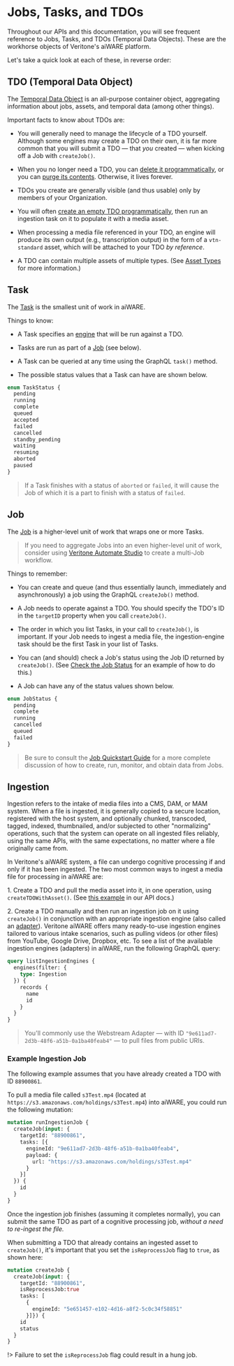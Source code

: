 # Jobs, Tasks, and TDOs

Throughout our APIs and this documentation, you will see frequent reference to Jobs, Tasks, and TDOs (Temporal Data Objects). These are the workhorse objects of Veritone's aiWARE platform.

Let's take a quick look at each of these, in reverse order:

## TDO (Temporal Data Object)

The [Temporal Data Object](https://api.veritone.com/v3/graphqldocs/temporaldataobject.doc.html) is an all-purpose container object, aggregating information about jobs, assets, and temporal data (among other things).

Important facts to know about TDOs are:

* You will generally need to manage the lifecycle of a TDO yourself. Although some engines may create a TDO on their own, it is far more common that you will submit a TDO &mdash; that _you_ created &mdash; when kicking off a Job with `createJob()`.

* When you no longer need a TDO, you can [delete it programmatically](/apis/job-quickstart/?id=delete-a-tdo-andor-its-content), or you can [purge its contents](/apis/job-quickstart/?id=remove-tdo-content). Otherwise, it lives forever.

* TDOs you create are generally visible (and thus usable) only by members of your Organization.

* You will often [create an empty TDO programmatically](/apis/job-quickstart/?id=create-a-tdo), then run an ingestion task on it to populate it with a media asset.

* When processing a media file referenced in your TDO, an engine will produce its own output (e.g., transcription output) in the form of a `vtn-standard` asset, which will be attached to your TDO _by reference_.

* A TDO can contain multiple assets of multiple types. (See [Asset Types](/apis/tutorials/asset-types?id=asset-types) for more information.)

## Task

The [Task](https://api.veritone.com/v3/graphqldocs/task.doc.html) is the smallest unit of work in aiWARE.

Things to know:

* A Task specifies an [engine](https://api.veritone.com/v3/graphqldocs/engine.doc.html) that will be run against a TDO.

* Tasks are run as part of a [Job](https://api.veritone.com/v3/graphqldocs/job.doc.html) (see below).

* A Task can be queried at any time using the GraphQL `task()` method.

* The possible status values that a Task can have are shown below.

```graphql
enum TaskStatus {
  pending
  running
  complete
  queued
  accepted
  failed
  cancelled
  standby_pending
  waiting
  resuming
  aborted
  paused
}
```

> If a Task finishes with a status of `aborted` or `failed`, it will cause the Job of which it is a part to finish with a status of `failed`.

## Job

The [Job](https://api.veritone.com/v3/graphqldocs/job.doc.html) is a higher-level unit of work that wraps one or more Tasks.

> If you need to aggregate Jobs into an even higher-level unit of work, consider using [Veritone Automate Studio](https://automate.veritone.com/) to create a multi-Job workflow.

Things to remember:

* You can create and queue (and thus essentially launch, immediately and asynchronously) a job using the GraphQL `createJob()` method.

* A Job needs to operate against a TDO. You should specify the TDO's ID in the `targetID` property when you call `createJob()`.

* The order in which you list Tasks, in your call to `createJob()`, is important. If your Job needs to ingest a media file, the ingestion-engine task should be the first Task in your list of Tasks.

* You can (and should) check a Job's status using the Job ID returned by `createJob()`. (See [Check the Job Status](/apis/job-quickstart/?id=check-the-job-status) for an example of how to do this.)

* A Job can have any of the status values shown below.

```graphql
enum JobStatus {
  pending
  complete
  running
  cancelled
  queued
  failed
}
```

> Be sure to consult the [Job Quickstart Guide](/apis/job-quickstart/) for a more complete discussion of how to create, run, monitor, and obtain data from Jobs.

## Ingestion

Ingestion refers to the intake of media files into a CMS, DAM, or MAM system.
When a file is ingested, it is generally copied to a secure location, registered with the host system, and optionally chunked, transcoded, tagged, indexed, thumbnailed, and/or subjected to other "normalizing" operations, such that the system can operate on all ingested files reliably, using the same APIs, with the same expectations, no matter where a file originally came from.

In Veritone's aiWARE system, a file can undergo cognitive processing if and only if it has been ingested.
The two most common ways to ingest a media file for processing in aiWARE are:

1\. Create a TDO and pull the media asset into it, in one operation, using `createTDOWithAsset()`. (See [this example](/apis/examples?id=create-tdo-and-upload-asset) in our API docs.)

2\. Create a TDO manually and then run an ingestion job on it using `createJob()` in conjunction with an appropriate ingestion engine (also called an [adapter](/developer/adapters/?id=adapter-workflow)).
Veritone aiWARE offers many ready-to-use ingestion engines tailored to various intake scenarios, such as pulling videos (or other files) from YouTube, Google Drive, Dropbox, etc.
To see a list of the available ingestion engines (adapters) in aiWARE, run the following GraphQL query:

 ```graphql
 query listIngestionEngines {
   engines(filter: {
     type: Ingestion
   }) {
     records {
       name
       id
     }
   }
 }
 ```

> You'll commonly use the Webstream Adapter &mdash; with ID `"9e611ad7-2d3b-48f6-a51b-0a1ba40feab4"` &mdash; to pull files from public URIs.

### Example Ingestion Job

The following example assumes that you have already created a TDO with ID `88900861`.

To pull a media file called `s3Test.mp4` (located at `https://s3.amazonaws.com/holdings/s3Test.mp4`) into aiWARE, you could run the following mutation:

```graphql
mutation runIngestionJob {
  createJob(input: {
    targetId: "88900861",
    tasks: [{
      engineId: "9e611ad7-2d3b-48f6-a51b-0a1ba40feab4",
      payload: {
        url: "https://s3.amazonaws.com/holdings/s3Test.mp4"
      }
    }]
  }) {
    id
  }
}
```

Once the ingestion job finishes (assuming it completes normally), you can submit the same TDO as part of a cognitive processing job, _without a need to re-ingest the file._

When submitting a TDO that already contains an ingested asset to `createJob()`, it's important that you set the `isReprocessJob` flag to `true`, as shown here:

```graphql
mutation createJob {
  createJob(input: {
    targetId: "88900861",
    isReprocessJob:true
    tasks: [
      {
        engineId: "5e651457-e102-4d16-a8f2-5c0c34f58851"
      }]}) {
    id
    status
  }
}
```

!> Failure to set the `isReprocessJob` flag could result in a hung job.
